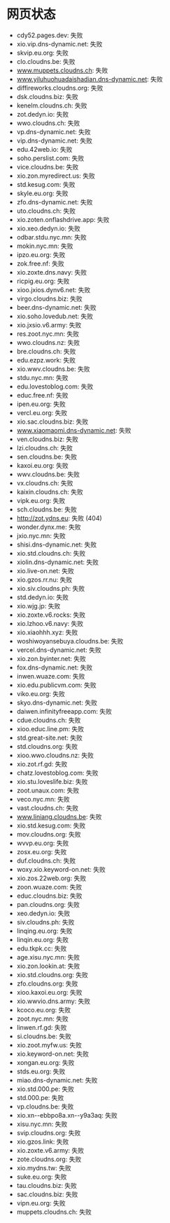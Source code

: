 # 网页状态
- cdy52.pages.dev: 失败
- xio.vip.dns-dynamic.net: 失败
- skvip.eu.org: 失败
- clo.cloudns.be: 失败
- www.muppets.cloudns.ch: 失败
- www.yiluhuohuadaishadian.dns-dynamic.net: 失败
- diffireworks.cloudns.org: 失败
- dsk.cloudns.biz: 失败
- kenelm.cloudns.ch: 失败
- zot.dedyn.io: 失败
- wwo.cloudns.ch: 失败
- vp.dns-dynamic.net: 失败
- vip.dns-dynamic.net: 失败
- edu.42web.io: 失败
- soho.perslist.com: 失败
- vice.cloudns.be: 失败
- xio.zon.myredirect.us: 失败
- std.kesug.com: 失败
- skyle.eu.org: 失败
- zfo.dns-dynamic.net: 失败
- uto.cloudns.ch: 失败
- xio.zoten.onflashdrive.app: 失败
- xio.xeo.dedyn.io: 失败
- odbar.stdu.nyc.mn: 失败
- mokin.nyc.mn: 失败
- ipzo.eu.org: 失败
- zok.free.nf: 失败
- xio.zoxte.dns.navy: 失败
- ricpig.eu.org: 失败
- xioo.jxios.dynv6.net: 失败
- virgo.cloudns.biz: 失败
- beer.dns-dynamic.net: 失败
- xio.soho.lovedub.net: 失败
- xio.jxsio.v6.army: 失败
- res.zoot.nyc.mn: 失败
- wwo.cloudns.nz: 失败
- bre.cloudns.ch: 失败
- edu.ezpz.work: 失败
- xio.wwv.cloudns.be: 失败
- stdu.nyc.mn: 失败
- edu.lovestoblog.com: 失败
- educ.free.nf: 失败
- ipen.eu.org: 失败
- vercl.eu.org: 失败
- xio.sac.cloudns.biz: 失败
- www.xiaomaomi.dns-dynamic.net: 失败
- ven.cloudns.biz: 失败
- lzi.cloudns.ch: 失败
- sen.cloudns.be: 失败
- kaxoi.eu.org: 失败
- wwv.cloudns.be: 失败
- vx.cloudns.ch: 失败
- kaixin.cloudns.ch: 失败
- vipk.eu.org: 失败
- sch.cloudns.be: 失败
- http://zot.ydns.eu: 失败 (404)
- wonder.dynx.me: 失败
- jxio.nyc.mn: 失败
- shisi.dns-dynamic.net: 失败
- xio.std.cloudns.ch: 失败
- xiolin.dns-dynamic.net: 失败
- xio.live-on.net: 失败
- xio.gzos.rr.nu: 失败
- xio.siv.cloudns.ph: 失败
- std.dedyn.io: 失败
- xio.wjg.jp: 失败
- xio.zoxte.v6.rocks: 失败
- xio.lzhoo.v6.navy: 失败
- xio.xiaohhh.xyz: 失败
- woshiwoyansebuya.cloudns.be: 失败
- vercel.dns-dynamic.net: 失败
- xio.zon.byinter.net: 失败
- fox.dns-dynamic.net: 失败
- inwen.wuaze.com: 失败
- xio.edu.publicvm.com: 失败
- viko.eu.org: 失败
- skyo.dns-dynamic.net: 失败
- daiwen.infinityfreeapp.com: 失败
- cdue.cloudns.ch: 失败
- xioo.educ.line.pm: 失败
- std.great-site.net: 失败
- std.cloudns.org: 失败
- xioo.wwo.cloudns.nz: 失败
- xio.zot.rf.gd: 失败
- chatz.lovestoblog.com: 失败
- xio.stu.loveslife.biz: 失败
- zoot.unaux.com: 失败
- veco.nyc.mn: 失败
- vast.cloudns.ch: 失败
- www.liniang.cloudns.be: 失败
- xio.std.kesug.com: 失败
- mov.cloudns.org: 失败
- wvvp.eu.org: 失败
- zosx.eu.org: 失败
- duf.cloudns.ch: 失败
- woxy.xio.keyword-on.net: 失败
- xio.zos.22web.org: 失败
- zoon.wuaze.com: 失败
- educ.cloudns.biz: 失败
- pan.cloudns.org: 失败
- xeo.dedyn.io: 失败
- siv.cloudns.ph: 失败
- linqing.eu.org: 失败
- linqin.eu.org: 失败
- edu.tkpk.cc: 失败
- age.xisu.nyc.mn: 失败
- xio.zon.lookin.at: 失败
- xio.std.cloudns.org: 失败
- zfo.cloudns.org: 失败
- xioo.kaxoi.eu.org: 失败
- xio.wwvio.dns.army: 失败
- kcoco.eu.org: 失败
- zoot.nyc.mn: 失败
- linwen.rf.gd: 失败
- si.cloudns.be: 失败
- xio.zoot.myfw.us: 失败
- xio.keyword-on.net: 失败
- xongan.eu.org: 失败
- stds.eu.org: 失败
- miao.dns-dynamic.net: 失败
- xio.std.000.pe: 失败
- std.000.pe: 失败
- vp.cloudns.be: 失败
- xio.xn--ebbpo8a.xn--y9a3aq: 失败
- xisu.nyc.mn: 失败
- svip.cloudns.org: 失败
- xio.gzos.link: 失败
- xio.zoxte.v6.army: 失败
- zote.cloudns.org: 失败
- xio.mydns.tw: 失败
- suke.eu.org: 失败
- tau.cloudns.biz: 失败
- sac.cloudns.biz: 失败
- vipn.eu.org: 失败
- muppets.cloudns.ch: 失败
